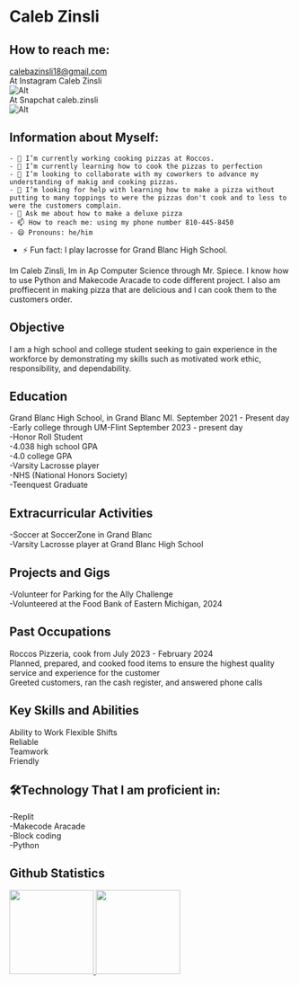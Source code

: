 # Caleb Zinsli


## How to reach me:  

<a href='mailto:calebazinsli18@gmail.com'>calebazinsli18@gmail.com</a>  
At Instagram Caleb Zinsli  
![Alt](https://encrypted-tbn0.gstatic.com/images?q=tbn:ANd9GcQMOKFXLzMVZHRMNZuZ0ROoP-0TPwgewfbUSP_cIcrXHZNFNwiLMgeWj466:https://images.rawpixel.com/image_png_800/cHJpdmF0ZS9sci9pbWFnZXMvd2Vic2l0ZS8yMDIyLTA0L3JtNTMzLXJpcHBlZC1hLTAwMy5wbmc.png&s)  
At Snapchat caleb.zinsli  
![Alt](https://encrypted-tbn0.gstatic.com/images?q=tbn:ANd9GcQCnPO9e6rAywi3K2B3I-hVU_THyiUBFUJnLaZMHiHoXL2WxKt5gaVTzseS:https://pbs.twimg.com/profile_images/1164248026946273280/RJatdZMp_400x400.jpg&s)

## Information about Myself:
	- 🔭 I’m currently working cooking pizzas at Roccos.
	- 🌱 I’m currently learning how to cook the pizzas to perfection
	- 👯 I’m looking to collaborate with my coworkers to advance my understanding of makig and cooking pizzas.
	- 🤔 I’m looking for help with learning how to make a pizza without putting to many toppings to were the pizzas don't cook and to less to were the customers complain.
	- 💬 Ask me about how to make a deluxe pizza
	- 📫 How to reach me: using my phone number 810-445-8450
	- 😄 Pronouns: he/him
- ⚡ Fun fact: I play lacrosse for Grand Blanc High School.


Im Caleb Zinsli, Im in Ap Computer Science through Mr. Spiece. I know how to use Python and Makecode Aracade to code different project. I also am proffiecent in making pizza that are delicious and I can cook them to the customers order.

## Objective
I am a high school and college student seeking to gain experience in the workforce by demonstrating my skills such as motivated work ethic, responsibility, and dependability. 

## Education
Grand Blanc High School, in Grand Blanc MI. September 2021 - Present day
	-Early college through UM-Flint September 2023 - present day  
	-Honor Roll Student  
	-4.038 high school GPA  
	-4.0 college GPA  
	-Varsity Lacrosse player  
	-NHS (National Honors Society)  
	-Teenquest Graduate 
 ## Extracurricular Activities
 -Soccer at SoccerZone in Grand Blanc  
 -Varsity Lacrosse player at Grand Blanc High School


## Projects and Gigs  
-Volunteer for Parking for the Ally Challenge  
-Volunteered at the Food Bank of Eastern Michigan, 2024  

## Past Occupations  
Roccos Pizzeria, cook from July 2023 - February 2024  
Planned, prepared, and cooked food items to ensure the highest quality service and experience for the customer  
Greeted customers, ran the cash register, and answered phone calls  

## Key Skills and Abilities  
Ability to Work Flexible Shifts  
Reliable  
Teamwork  
Friendly   



## 🛠Technology That I am proficient in:  

-Replit  
-Makecode Aracade  
-Block coding  
-Python  

## Github Statistics 


<a href="https://github-readme-stats.vercel.app/api?username=CZinsli&show_icons=true&count_private=true">
	       <img height=150 src="https://github-readme-stats.vercel.app/api?username=yourusername&show_icons=true&count_private=true"/>
	   </a>  
      <a href="https://github.com/CZinsli/github-readme-stats">
	       <img height=150 src="https://github-readme-stats.vercel.app/api/top-langs/?username=yourusername&layout=compact"/>
	


